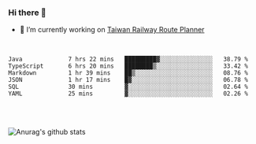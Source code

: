 ### Hi there 👋

- 🔭 I’m currently working on [Taiwan Railway Route Planner](https://github.com/Taiwan-Railway-Route-Planner)

<br/>

<!--START_SECTION:waka-->

```text
Java             7 hrs 22 mins   █████████▓░░░░░░░░░░░░░░░   38.79 %
TypeScript       6 hrs 20 mins   ████████▒░░░░░░░░░░░░░░░░   33.42 %
Markdown         1 hr 39 mins    ██▒░░░░░░░░░░░░░░░░░░░░░░   08.76 %
JSON             1 hr 17 mins    █▓░░░░░░░░░░░░░░░░░░░░░░░   06.78 %
SQL              30 mins         ▓░░░░░░░░░░░░░░░░░░░░░░░░   02.64 %
YAML             25 mins         ▓░░░░░░░░░░░░░░░░░░░░░░░░   02.26 %
```

<!--END_SECTION:waka-->

<br/>
<br/>

![Anurag's github stats](https://github-readme-stats.vercel.app/api?username=DepickereSven&show_icons=true&theme=tokyonight)



<!--
**DepickereSven/DepickereSven** is a ✨ _special_ ✨ repository because its `README.md` (this file) appears on your GitHub profile.

Here are some ideas to get you started:

- 🔭 I’m currently working on ...
- 🌱 I’m currently learning ...
- 👯 I’m looking to collaborate on ...
- 🤔 I’m looking for help with ...
- 💬 Ask me about ...
- 📫 How to reach me: ...
- 😄 Pronouns: ...
- ⚡ Fun fact: ...
-->
